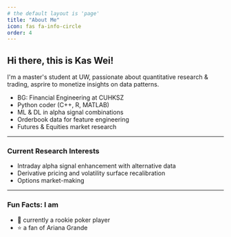 ```yaml
---
# the default layout is 'page'
title: "About Me"
icon: fas fa-info-circle
order: 4
---
```



## Hi there, this is Kas Wei!

I'm a master's student at UW, passionate about quantitative research & trading, asprire to monetize insights on data patterns.

- BG: Financial Engineering at CUHKSZ
- Python coder (C++, R, MATLAB)
- ML & DL in alpha signal combinations
- Orderbook data for feature engineering
- Futures & Equities market research 

---

### Current Research Interests

- Intraday alpha signal enhancement with alternative data
- Derivative pricing and volatility surface recalibration
- Options market-making

---

### Fun Facts: I am
- 🎴 currently a rookie poker player
- ⭐ a fan of Ariana Grande